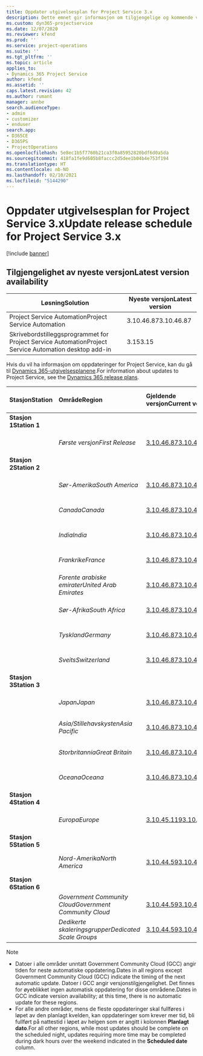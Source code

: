 ```yaml
---
title: Oppdater utgivelsesplan for Project Service 3.x
description: Dette emnet gir informasjon om tilgjengelige og kommende versjoner av Dynamics 365 Project Service Automation.
ms.custom: dyn365-projectservice
ms.date: 12/07/2020
ms.reviewer: kfend
ms.prod: ''
ms.service: project-operations
ms.suite: ''
ms.tgt_pltfrm: ''
ms.topic: article
applies_to:
- Dynamics 365 Project Service
author: kfend
ms.assetid: ''
caps.latest.revision: 42
ms.author: rumant
manager: annbe
search.audienceType:
- admin
- customizer
- enduser
search.app:
- D365CE
- D365PS
- ProjectOperations
ms.openlocfilehash: 5e8ec1b5f7760b21ca3f0a85952820bdf6d0a5da
ms.sourcegitcommit: 418fa1fe9d605b8faccc2d5dee1b04b4e753f194
ms.translationtype: HT
ms.contentlocale: nb-NO
ms.lasthandoff: 02/10/2021
ms.locfileid: "5144290"
---
```

# <a name="update-release-schedule-for-project-service-3x"></a><span data-ttu-id="6247e-103">Oppdater utgivelsesplan for Project Service 3.x</span><span class="sxs-lookup"><span data-stu-id="6247e-103">Update release schedule for Project Service 3.x</span></span>

[!include [banner](../includes/psa-now-project-operations.md)]

## <a name="latest-version-availability"></a><span data-ttu-id="6247e-104">Tilgjengelighet av nyeste versjon</span><span class="sxs-lookup"><span data-stu-id="6247e-104">Latest version availability</span></span>

| <span data-ttu-id="6247e-105">Løsning</span><span class="sxs-lookup"><span data-stu-id="6247e-105">Solution</span></span>  | <span data-ttu-id="6247e-106">Nyeste versjon</span><span class="sxs-lookup"><span data-stu-id="6247e-106">Latest version</span></span> |
|-------|----|
| <span data-ttu-id="6247e-107">Project Service Automation</span><span class="sxs-lookup"><span data-stu-id="6247e-107">Project Service Automation</span></span>    | <span data-ttu-id="6247e-108">3.10.46.87</span><span class="sxs-lookup"><span data-stu-id="6247e-108">3.10.46.87</span></span> |
| <span data-ttu-id="6247e-109">Skrivebordstilleggsprogrammet for Project Service Automation</span><span class="sxs-lookup"><span data-stu-id="6247e-109">Project Service Automation desktop add-in</span></span>                | <span data-ttu-id="6247e-110">3.15</span><span class="sxs-lookup"><span data-stu-id="6247e-110">3.15</span></span>          |

<span data-ttu-id="6247e-111">Hvis du vil ha informasjon om oppdateringer for Project Service, kan du gå til [Dynamics 365-utgivelsesplanene](https://docs.microsoft.com/dynamics365/release-plans/).</span><span class="sxs-lookup"><span data-stu-id="6247e-111">For information about updates to Project Service, see the [Dynamics 365 release plans](https://docs.microsoft.com/dynamics365/release-plans/).</span></span> 

| <span data-ttu-id="6247e-112">Stasjon</span><span class="sxs-lookup"><span data-stu-id="6247e-112">Station</span></span>  | <span data-ttu-id="6247e-113">Område</span><span class="sxs-lookup"><span data-stu-id="6247e-113">Region</span></span> | <span data-ttu-id="6247e-114">Gjeldende versjon</span><span class="sxs-lookup"><span data-stu-id="6247e-114">Current version</span></span> | <span data-ttu-id="6247e-115">Neste versjon</span><span class="sxs-lookup"><span data-stu-id="6247e-115">Next version</span></span> |  <span data-ttu-id="6247e-116">Planlagt dato</span><span class="sxs-lookup"><span data-stu-id="6247e-116">Scheduled date</span></span>
| :---   | :---   | :---   | :---   |:---   |         
|<span data-ttu-id="6247e-117"><strong>Stasjon 1</strong></span><span class="sxs-lookup"><span data-stu-id="6247e-117"><strong>Station 1</strong></span></span> | |  |  | |
| | <span data-ttu-id="6247e-118"><i>Første versjon</i></span><span class="sxs-lookup"><span data-stu-id="6247e-118"><i>First Release</i></span></span> | [<span data-ttu-id="6247e-119">3.10.46.87</span><span class="sxs-lookup"><span data-stu-id="6247e-119">3.10.46.87</span></span>](whats-new-ur-28-5.md) | <span data-ttu-id="6247e-120">TBD</span><span class="sxs-lookup"><span data-stu-id="6247e-120">TBD</span></span> | <span data-ttu-id="6247e-121">19. februar 2021</span><span class="sxs-lookup"><span data-stu-id="6247e-121">February 19, 2021</span></span>
|<span data-ttu-id="6247e-122"><strong>Stasjon 2</strong></span><span class="sxs-lookup"><span data-stu-id="6247e-122"><strong>Station 2</strong></span></span> | |  |  | |
| | <span data-ttu-id="6247e-123"><i>Sør-Amerika</i></span><span class="sxs-lookup"><span data-stu-id="6247e-123"><i>South America</i></span></span> | [<span data-ttu-id="6247e-124">3.10.46.87</span><span class="sxs-lookup"><span data-stu-id="6247e-124">3.10.46.87</span></span>](whats-new-ur-28-5.md) | <span data-ttu-id="6247e-125">TBD</span><span class="sxs-lookup"><span data-stu-id="6247e-125">TBD</span></span> | <span data-ttu-id="6247e-126">26. februar 2021</span><span class="sxs-lookup"><span data-stu-id="6247e-126">February 26, 2021</span></span>
| | <span data-ttu-id="6247e-127"><i>Canada</i></span><span class="sxs-lookup"><span data-stu-id="6247e-127"><i>Canada</i></span></span> | [<span data-ttu-id="6247e-128">3.10.46.87</span><span class="sxs-lookup"><span data-stu-id="6247e-128">3.10.46.87</span></span>](whats-new-ur-28-5.md) | <span data-ttu-id="6247e-129">TBD</span><span class="sxs-lookup"><span data-stu-id="6247e-129">TBD</span></span> | <span data-ttu-id="6247e-130">26. februar 2021</span><span class="sxs-lookup"><span data-stu-id="6247e-130">February 26, 2021</span></span>
| | <span data-ttu-id="6247e-131"><i>India</i></span><span class="sxs-lookup"><span data-stu-id="6247e-131"><i>India</i></span></span> | [<span data-ttu-id="6247e-132">3.10.46.87</span><span class="sxs-lookup"><span data-stu-id="6247e-132">3.10.46.87</span></span>](whats-new-ur-28-5.md) | <span data-ttu-id="6247e-133">TBD</span><span class="sxs-lookup"><span data-stu-id="6247e-133">TBD</span></span> | <span data-ttu-id="6247e-134">26. februar 2021</span><span class="sxs-lookup"><span data-stu-id="6247e-134">February 26, 2021</span></span>
| | <span data-ttu-id="6247e-135"><i>Frankrike</i></span><span class="sxs-lookup"><span data-stu-id="6247e-135"><i>France</i></span></span> | [<span data-ttu-id="6247e-136">3.10.46.87</span><span class="sxs-lookup"><span data-stu-id="6247e-136">3.10.46.87</span></span>](whats-new-ur-28-5.md) | <span data-ttu-id="6247e-137">TBD</span><span class="sxs-lookup"><span data-stu-id="6247e-137">TBD</span></span> | <span data-ttu-id="6247e-138">26. februar 2021</span><span class="sxs-lookup"><span data-stu-id="6247e-138">February 26, 2021</span></span>
| | <span data-ttu-id="6247e-139"><i>Forente arabiske emirater</i></span><span class="sxs-lookup"><span data-stu-id="6247e-139"><i>United Arab Emirates</i></span></span> | [<span data-ttu-id="6247e-140">3.10.46.87</span><span class="sxs-lookup"><span data-stu-id="6247e-140">3.10.46.87</span></span>](whats-new-ur-28-5.md) | <span data-ttu-id="6247e-141">TBD</span><span class="sxs-lookup"><span data-stu-id="6247e-141">TBD</span></span> | <span data-ttu-id="6247e-142">26. februar 2021</span><span class="sxs-lookup"><span data-stu-id="6247e-142">February 26, 2021</span></span>
| | <span data-ttu-id="6247e-143"><i>Sør-Afrika</i></span><span class="sxs-lookup"><span data-stu-id="6247e-143"><i>South Africa</i></span></span> | [<span data-ttu-id="6247e-144">3.10.46.87</span><span class="sxs-lookup"><span data-stu-id="6247e-144">3.10.46.87</span></span>](whats-new-ur-28-5.md) | <span data-ttu-id="6247e-145">TBD</span><span class="sxs-lookup"><span data-stu-id="6247e-145">TBD</span></span> | <span data-ttu-id="6247e-146">26. februar 2021</span><span class="sxs-lookup"><span data-stu-id="6247e-146">February 26, 2021</span></span>
| | <span data-ttu-id="6247e-147"><i>Tyskland</i></span><span class="sxs-lookup"><span data-stu-id="6247e-147"><i>Germany</i></span></span> | [<span data-ttu-id="6247e-148">3.10.46.87</span><span class="sxs-lookup"><span data-stu-id="6247e-148">3.10.46.87</span></span>](whats-new-ur-28-5.md) | <span data-ttu-id="6247e-149">TBD</span><span class="sxs-lookup"><span data-stu-id="6247e-149">TBD</span></span> | <span data-ttu-id="6247e-150">26. februar 2021</span><span class="sxs-lookup"><span data-stu-id="6247e-150">February 26, 2021</span></span>
| | <span data-ttu-id="6247e-151"><i>Sveits</i></span><span class="sxs-lookup"><span data-stu-id="6247e-151"><i>Switzerland</i></span></span> | [<span data-ttu-id="6247e-152">3.10.46.87</span><span class="sxs-lookup"><span data-stu-id="6247e-152">3.10.46.87</span></span>](whats-new-ur-28-5.md) | <span data-ttu-id="6247e-153">TBD</span><span class="sxs-lookup"><span data-stu-id="6247e-153">TBD</span></span> | <span data-ttu-id="6247e-154">26. februar 2021</span><span class="sxs-lookup"><span data-stu-id="6247e-154">February 26, 2021</span></span>
|<span data-ttu-id="6247e-155"><strong>Stasjon 3</strong></span><span class="sxs-lookup"><span data-stu-id="6247e-155"><strong>Station 3</strong></span></span> | |  |  | |
| | <span data-ttu-id="6247e-156"><i>Japan</i></span><span class="sxs-lookup"><span data-stu-id="6247e-156"><i>Japan</i></span></span> | [<span data-ttu-id="6247e-157">3.10.46.87</span><span class="sxs-lookup"><span data-stu-id="6247e-157">3.10.46.87</span></span>](whats-new-ur-28-5.md) | <span data-ttu-id="6247e-158">TBD</span><span class="sxs-lookup"><span data-stu-id="6247e-158">TBD</span></span> | <span data-ttu-id="6247e-159">05. mars 2021</span><span class="sxs-lookup"><span data-stu-id="6247e-159">March 05, 2021</span></span>
| | <span data-ttu-id="6247e-160"><i>Asia/Stillehavskysten</i></span><span class="sxs-lookup"><span data-stu-id="6247e-160"><i>Asia Pacific</i></span></span> | [<span data-ttu-id="6247e-161">3.10.46.87</span><span class="sxs-lookup"><span data-stu-id="6247e-161">3.10.46.87</span></span>](whats-new-ur-28-5.md) | <span data-ttu-id="6247e-162">TBD</span><span class="sxs-lookup"><span data-stu-id="6247e-162">TBD</span></span> | <span data-ttu-id="6247e-163">05. mars 2021</span><span class="sxs-lookup"><span data-stu-id="6247e-163">March 05, 2021</span></span>
| | <span data-ttu-id="6247e-164"><i>Storbritannia</i></span><span class="sxs-lookup"><span data-stu-id="6247e-164"><i>Great Britain</i></span></span> | [<span data-ttu-id="6247e-165">3.10.46.87</span><span class="sxs-lookup"><span data-stu-id="6247e-165">3.10.46.87</span></span>](whats-new-ur-28-5.md) | <span data-ttu-id="6247e-166">TBD</span><span class="sxs-lookup"><span data-stu-id="6247e-166">TBD</span></span> | <span data-ttu-id="6247e-167">05. mars 2021</span><span class="sxs-lookup"><span data-stu-id="6247e-167">March 05, 2021</span></span>
| | <span data-ttu-id="6247e-168"><i>Oceana</i></span><span class="sxs-lookup"><span data-stu-id="6247e-168"><i>Oceana</i></span></span> | [<span data-ttu-id="6247e-169">3.10.46.87</span><span class="sxs-lookup"><span data-stu-id="6247e-169">3.10.46.87</span></span>](whats-new-ur-28-5.md) | <span data-ttu-id="6247e-170">TBD</span><span class="sxs-lookup"><span data-stu-id="6247e-170">TBD</span></span> | <span data-ttu-id="6247e-171">05. mars 2021</span><span class="sxs-lookup"><span data-stu-id="6247e-171">March 05, 2021</span></span>
|<span data-ttu-id="6247e-172"><strong>Stasjon 4</strong></span><span class="sxs-lookup"><span data-stu-id="6247e-172"><strong>Station 4</strong></span></span> | |  |  | |
| | <span data-ttu-id="6247e-173"><i>Europa</i></span><span class="sxs-lookup"><span data-stu-id="6247e-173"><i>Europe</i></span></span> | [<span data-ttu-id="6247e-174">3.10.45.119</span><span class="sxs-lookup"><span data-stu-id="6247e-174">3.10.45.119</span></span>](whats-new-ur-27-5.md) | [<span data-ttu-id="6247e-175">3.10.46.87</span><span class="sxs-lookup"><span data-stu-id="6247e-175">3.10.46.87</span></span>](whats-new-ur-28-5.md) | <span data-ttu-id="6247e-176">19. februar 2021</span><span class="sxs-lookup"><span data-stu-id="6247e-176">February 19, 2021</span></span>
|<span data-ttu-id="6247e-177"><strong>Stasjon 5</strong></span><span class="sxs-lookup"><span data-stu-id="6247e-177"><strong>Station 5</strong></span></span> | |  |  | |
| | <span data-ttu-id="6247e-178"><i>Nord-Amerika</i></span><span class="sxs-lookup"><span data-stu-id="6247e-178"><i>North America</i></span></span> | [<span data-ttu-id="6247e-179">3.10.44.59</span><span class="sxs-lookup"><span data-stu-id="6247e-179">3.10.44.59</span></span>](whats-new-ur-26.md) | [<span data-ttu-id="6247e-180">3.10.45.119</span><span class="sxs-lookup"><span data-stu-id="6247e-180">3.10.45.119</span></span>](whats-new-ur-27-5.md) | <span data-ttu-id="6247e-181">12. februar 2021</span><span class="sxs-lookup"><span data-stu-id="6247e-181">February 12, 2021</span></span>
|<span data-ttu-id="6247e-182"><strong>Stasjon 6</strong></span><span class="sxs-lookup"><span data-stu-id="6247e-182"><strong>Station 6</strong></span></span> | |  |  | |
| | <span data-ttu-id="6247e-183"><i>Government Community Cloud</i></span><span class="sxs-lookup"><span data-stu-id="6247e-183"><i>Government Community Cloud</i></span></span> | [<span data-ttu-id="6247e-184">3.10.44.59</span><span class="sxs-lookup"><span data-stu-id="6247e-184">3.10.44.59</span></span>](whats-new-ur-26.md) | [<span data-ttu-id="6247e-185">3.10.45.119</span><span class="sxs-lookup"><span data-stu-id="6247e-185">3.10.45.119</span></span>](whats-new-ur-27-5.md) | <span data-ttu-id="6247e-186">12. februar 2021</span><span class="sxs-lookup"><span data-stu-id="6247e-186">February 12, 2021</span></span>
| | <span data-ttu-id="6247e-187"><i>Dedikerte skaleringsgrupper</i></span><span class="sxs-lookup"><span data-stu-id="6247e-187"><i>Dedicated Scale Groups</i></span></span> | [<span data-ttu-id="6247e-188">3.10.44.59</span><span class="sxs-lookup"><span data-stu-id="6247e-188">3.10.44.59</span></span>](whats-new-ur-26.md) | [<span data-ttu-id="6247e-189">3.10.45.119</span><span class="sxs-lookup"><span data-stu-id="6247e-189">3.10.45.119</span></span>](whats-new-ur-27-5.md) | <span data-ttu-id="6247e-190">19. februar 2021</span><span class="sxs-lookup"><span data-stu-id="6247e-190">February 19, 2021</span></span>

>[!Note]
> - <span data-ttu-id="6247e-191">Datoer i alle områder unntatt Government Community Cloud (GCC) angir tiden for neste automatiske oppdatering.</span><span class="sxs-lookup"><span data-stu-id="6247e-191">Dates in all regions except Government Community Cloud (GCC) indicate the timing of the next automatic update.</span></span> <span data-ttu-id="6247e-192">Datoer i GCC angir versjonstilgjengelighet. Det finnes for øyeblikket ingen automatisk oppdatering for disse områdene.</span><span class="sxs-lookup"><span data-stu-id="6247e-192">Dates in GCC indicate version availability; at this time, there is no automatic update for these regions.</span></span>
> - <span data-ttu-id="6247e-193">For alle andre områder, mens de fleste oppdateringer skal fullføres i løpet av den planlagt kvelden, kan oppdateringer som krever mer tid, bli fullført på nattestid i løpet av helgen som er angitt i kolonnen **Planlagt dato**.</span><span class="sxs-lookup"><span data-stu-id="6247e-193">For all other regions, while most updates should be complete on the scheduled night, updates requiring more time may be completed during dark hours over the weekend indicated in the **Scheduled date** column.</span></span>
